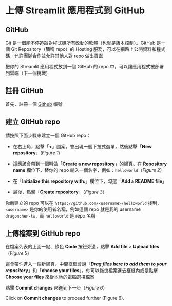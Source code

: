 # 上傳 Streamlit 應用程式到 GitHub

## GitHub

Git 是一個能不停追蹤對程式碼所有改動的軟體（也就是版本控制）。GitHub 是一個 Git Repository（簡稱 repo）的 Hosting 服務，可以在網路上公開資料和程式碼，允許團隊合作並允許其他人對 repo 做出貢獻

把你的 Streamlit 應用程式放到一個 GitHub 的 repo 中，可以讓應用程式被部署到雲端（下一個挑戰）

## 註冊 GitHub

首先，註冊一個 [Github](https://github.com/) 帳號

## 建立 GitHub repo
請按照下面步驟來建立一個 GitHub repo：
- 在右上角，點擊「**+**」圖案，會出現一個下拉式選單，然後點擊「**New repository**」(*Figure 1*)

- 這應該會帶到一個叫做「**Create a new repository**」的網頁。在 **Repository name** 欄位下，替你的 repo 輸入一個名字，例如：`helloworld`（*Figure 2*）

- 在「**Initialize this repository with:**」欄位下，勾選「**Add a README file**」

- 最後，點擊「**Create repository**」（*Figure 3*）

你新建立的 repo 可以在 `https://github.com/<username>/helloworld` 找到，`<username>` 是你的使用者名稱，例如這個 repo 就是我的 username `dragonchen-tw`，而 `helloworld` 是 repo 名稱

<!-- Below is the screenshot of the newly created repo (Figure 4): -->

## 上傳檔案到 GitHub repo

在檔案列表的上面一點、綠色 **Code** 按鈕旁邊，點擊 **Add file** > **Upload files**（*Figure 5*）

這會帶你進入一個新網頁，中間框框會說「***Drag files here to add them to your repository***」和「**choose your files**」。你可以拖曳檔案進去框框內或是點擊 **Choose your files** 來從本地的電腦選擇檔案

點擊 **Commit changes** 來進到下一步（*Figure 6*）

Click on **Commit changes** to proceed further (Figure 6).
